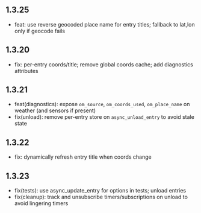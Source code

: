 ## 1.3.25
- feat: use reverse geocoded place name for entry titles; fallback to lat,lon only if geocode fails

## 1.3.20
- fix: per-entry coords/title; remove global coords cache; add diagnostics attributes

## 1.3.21
- feat(diagnostics): expose `om_source`, `om_coords_used`, `om_place_name` on weather (and sensors if present)
- fix(unload): remove per-entry store on `async_unload_entry` to avoid stale state

## 1.3.22
- fix: dynamically refresh entry title when coords change

## 1.3.23
- fix(tests): use async_update_entry for options in tests; unload entries
- fix(cleanup): track and unsubscribe timers/subscriptions on unload to avoid lingering timers
